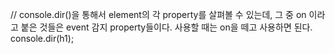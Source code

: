 


// console.dir()을 통해서 element의 각 property를 살펴볼 수 있는데, 그 중 on 이라고 붙은 것들은 event 감지 property들이다. 사용할 때는 on을 떼고 사용하면 된다.
console.dir(h1);
